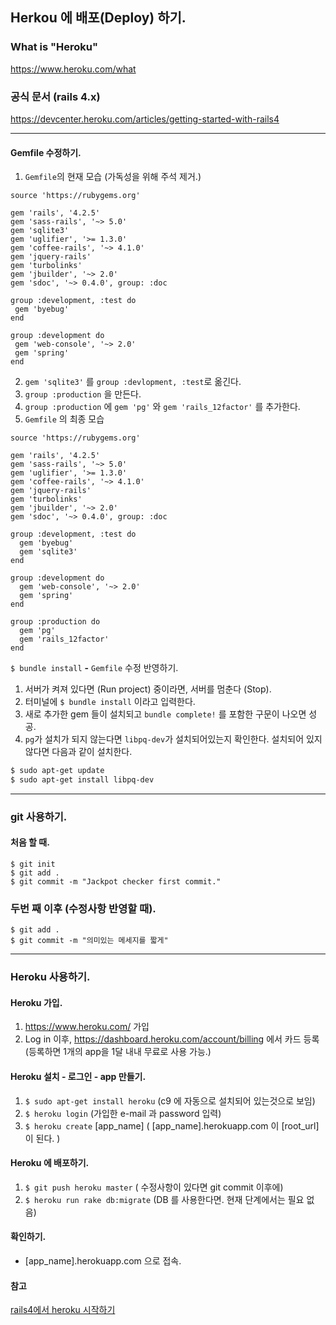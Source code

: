 ## Herkou 에 배포(Deploy) 하기.

### What is "Heroku"
https://www.heroku.com/what

### 공식 문서 (rails 4.x)
https://devcenter.heroku.com/articles/getting-started-with-rails4

***

#### Gemfile 수정하기.

1. `Gemfile`의 현재 모습 (가독성을 위해 주석 제거.)

```
source 'https://rubygems.org'

gem 'rails', '4.2.5'
gem 'sass-rails', '~> 5.0'
gem 'sqlite3'
gem 'uglifier', '>= 1.3.0'
gem 'coffee-rails', '~> 4.1.0'
gem 'jquery-rails'
gem 'turbolinks'
gem 'jbuilder', '~> 2.0'
gem 'sdoc', '~> 0.4.0', group: :doc

group :development, :test do
 gem 'byebug'
end

group :development do
 gem 'web-console', '~> 2.0'
 gem 'spring'
end
```

2. `gem 'sqlite3'` 를 `group :devlopment, :test`로 옮긴다.
3. `group :production` 을 만든다.
4. `group :production` 에 `gem 'pg'` 와 `gem 'rails_12factor'` 를 추가한다.
5. `Gemfile` 의 최종 모습

```
source 'https://rubygems.org'

gem 'rails', '4.2.5'
gem 'sass-rails', '~> 5.0'
gem 'uglifier', '>= 1.3.0'
gem 'coffee-rails', '~> 4.1.0'
gem 'jquery-rails'
gem 'turbolinks'
gem 'jbuilder', '~> 2.0'
gem 'sdoc', '~> 0.4.0', group: :doc

group :development, :test do
  gem 'byebug'
  gem 'sqlite3'
end

group :development do
  gem 'web-console', '~> 2.0'
  gem 'spring'
end

group :production do
  gem 'pg'
  gem 'rails_12factor'
end
```
`$ bundle install` **-** `Gemfile` 수정 반영하기.

1. 서버가 켜져 있다면 (Run project) 중이라면, 서버를 멈춘다 (Stop).
2. 터미널에 `$ bundle install` 이라고 입력한다.
3. 새로 추가한 gem 들이 설치되고 `bundle complete!` 를 포함한 구문이 나오면 성공.  
4. `pg`가 설치가 되지 않는다면 `libpq-dev`가 설치되어있는지 확인한다.
   설치되어 있지 않다면 다음과 같이 설치한다.
```bash
$ sudo apt-get update
$ sudo apt-get install libpq-dev
```

***

### git 사용하기.

#### 처음 할 때.

```
$ git init
$ git add .
$ git commit -m "Jackpot checker first commit."
```

### 두번 째 이후 (수정사항 반영할 때).

```
$ git add .
$ git commit -m "의미있는 메세지를 짧게"
```

***

### Heroku 사용하기.

#### Heroku 가입.

1. https://www.heroku.com/ 가입
2. Log in 이후, https://dashboard.heroku.com/account/billing 에서 카드 등록 (등록하면 1개의 app을 1달 내내 무료로 사용 가능.)

#### Heroku 설치 - 로그인 - app 만들기.

1. `$ sudo apt-get install heroku` (c9 에 자동으로 설치되어 있는것으로 보임)
2. `$ heroku login` (가입한 e-mail 과 password 입력)
3. `$ heroku create` [app_name] ( [app_name].herokuapp.com 이 [root_url] 이 된다. )

#### Heroku 에 배포하기.

1. `$ git push heroku master` ( 수정사항이 있다면 git commit 이후에)
2. `$ heroku run rake db:migrate` (DB 를 사용한다면. 현재 단계에서는 필요 없음)

#### 확인하기.

- [app_name].herokuapp.com 으로 접속.

#### 참고
[rails4에서 heroku 시작하기](https://devcenter.heroku.com/articles/getting-started-with-rails4)
